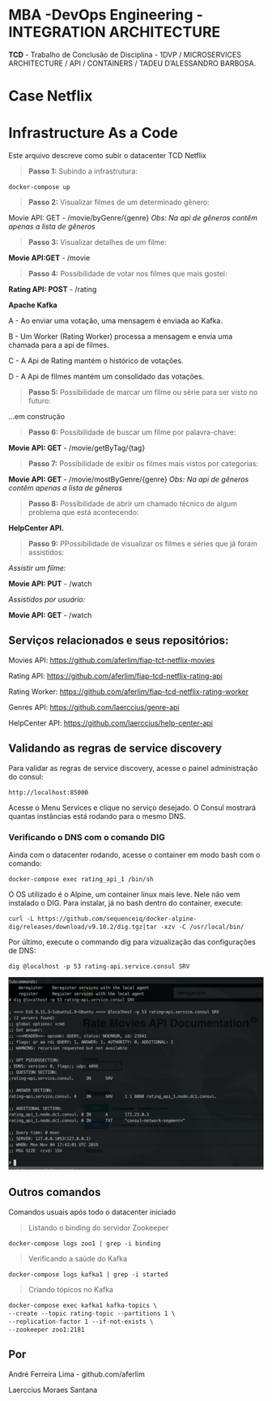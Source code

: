 # MBA -DevOps Engineering - INTEGRATION ARCHITECTURE

**TCD** - Trabalho de Conclusão de Disciplina - 1DVP / MICROSERVICES ARCHITECTURE / API / CONTAINERS / TADEU D’ALESSANDRO BARBOSA.

# Case Netflix

# Infrastructure As a Code

Este arquivo descreve como subir o datacenter TCD Netflix

> **Passo 1:** Subindo a infrastrutura:

    docker-compose up

> **Passo 2:** Visualizar filmes de um determinado gênero:

Movie API: GET - /movie/byGenre/{genre}
_Obs: Na api de gêneros contêm apenas a lista de gêneros_

> **Passo 3:** Visualizar detalhes de um filme:

**Movie API:GET** - /movie

> **Passo 4:** Possibilidade de votar nos filmes que mais gostei:

**Rating API: POST** - /rating

**Apache Kafka**

A - Ao enviar uma votação, uma mensagem é enviada ao Kafka.

B - Um Worker (Rating Worker) processa a mensagem e envia uma chamada para a api de filmes.

C - A Api de Rating mantém o histórico de votações.

D - A Api de filmes mantém um consolidado das votações.

> **Passo 5:** Possibilidade de marcar um filme ou série para ser visto no futuro:

...em construção

> **Passo 6:** Possibilidade de buscar um filme por palavra-chave:

**Movie API: GET** - /movie/getByTag/{tag}

> **Passo 7:** Possibilidade de exibir os filmes mais vistos por categorias:

​**Movie API: GET** - /movie​/mostByGenre​/{genre}
_Obs: Na api de gêneros contêm apenas a lista de gêneros_

> **Passo 8:** Possibilidade de abrir um chamado técnico de algum problema que está acontecendo:

**HelpCenter API.**

> **Passo 9:** PPossibilidade de visualizar os filmes e séries que já foram assistidos:

_Assistir um filme:_

**Movie API: PUT** - /watch

_Assistidos por usuário:_

**Movie API: GET** - /watch

## Serviços relacionados e seus repositórios:

Movies API: https://github.com/aferlim/fiap-tct-netflix-movies

Rating API: https://github.com/aferlim/fiap-tcd-netflix-rating-api

Rating Worker: https://github.com/aferlim/fiap-tcd-netflix-rating-worker

Genres API: https://github.com/laerccius/genre-api

HelpCenter API: https://github.com/laerccius/help-center-api

## Validando as regras de service discovery

Para validar as regras de service discovery, acesse o painel administração do consul:

    http://localhost:85000

Acesse o Menu Services e clique no serviço desejado.
O Consul mostrará quantas instâncias está rodando para o mesmo DNS.

### Verificando o DNS com o comando DIG

Ainda com o datacenter rodando, acesse o container em modo bash com o comando:

    docker-compose exec rating_api_1 /bin/sh

O OS utilizado é o Alpine, um container linux mais leve. Nele não vem instalado o DIG. Para instalar, já no bash dentro do container, execute:

    curl -L https://github.com/sequenceiq/docker-alpine-dig/releases/download/v9.10.2/dig.tgz|tar -xzv -C /usr/local/bin/

Por último, execute o commando dig para vizualização das configurações de DNS:

    dig @localhost -p 53 rating-api.service.consul SRV

![Consul DNS API Rating](/doc/consul-dns.jpeg)

## Outros comandos

Comandos usuais após todo o datacenter iniciado

> Listando o binding do servidor Zookeeper

    docker-compose logs zoo1 | grep -i binding

> Verificando a saúde do Kafka

    docker-compose logs kafka1 | grep -i started

> Criando tópicos no Kafka

    docker-compose exec kafka1 kafka-topics \
    --create --topic rating-topic --partitions 1 \
    --replication-factor 1 --if-not-exists \
    --zookeeper zoo1:2181

## Por

André Ferreira Lima - github.com/aferlim

Laerccius Moraes Santana
